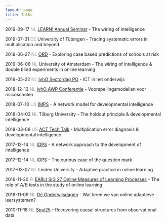 ```yaml
---
layout: page
title: Talks
---
```


2019-09-17 <font color="#999999">NL</font> [LEARN! Annual Seminar](https://learn.vu.nl/) - The wiring of intelligence

2019-07-31 <font color="#999999">DE</font> University of Tübingen - Tracing systematic errors in multiplication and beyond

2019-06-27 <font color="#999999">NL</font> [ORD](https://ord2019.nl/) - Exploring case based predictions of schools at risk

2019-06-06 <font color="#999999">NL</font> University of Amsterdam - The wiring of intelligence & double blind experiments in online learning

2019-05-22 <font color="#999999">NL</font> [IvhO Sectordag PO](https://www.onderwijsinspectie.nl/) - ICT in het onderwijs

2018-12-13 <font color="#999999">NL</font> [IvhO AWP Conferentie](https://www.onderwijsinspectie.nl/) - Voorspellingsmodellen voor risicoscholen

2018-07-10 <font color="#999999">US</font> [IMPS](https://www.psychometricsociety.org/content/imps-2018) - A network model for developmental intelligence

2018-04-03 <font color="#999999">NL</font> Tilburg University - The holdout principle & developmental intelligence

2018-03-08 <font color="#999999">US</font> [ACT Tech Talk](https://actnext.org/) - Multiplication error diagnosis & developmental intelligence

2017-12-14 <font color="#999999">NL</font> [IOPS](https://www.iops.nl/) - A network approach to the development of intelligence

2017-12-14 <font color="#999999">NL</font> [IOPS](https://www.iops.nl/) - The curious case of the question mark

2017-03-07 <font color="#999999">NL</font> Leiden University - Adaptive practice in online learning

2016-11-30 <font color="#999999">FI</font> [EARLI SIG 27 Online Measures of Learning Processes](https://www.earli.org/node/50) - The role of A/B tests in the study of online learning

2016-11-09 <font color="#999999">NL</font> [Dé Onderwijsdagen](https://www.deonderwijsdagen.nl) - Wat leren we van online adaptieve leersystemen?

2010-11-18 <font color="#999999">NL</font> [Spui25](https://www.spui25.nl/en) - Recovering causal structures from observational data

<!---
https://techinonderwijs.wordpress.com/2016/11/11/wat-kunnen-we-leren-van-adaptieve-leersystemen/
-->